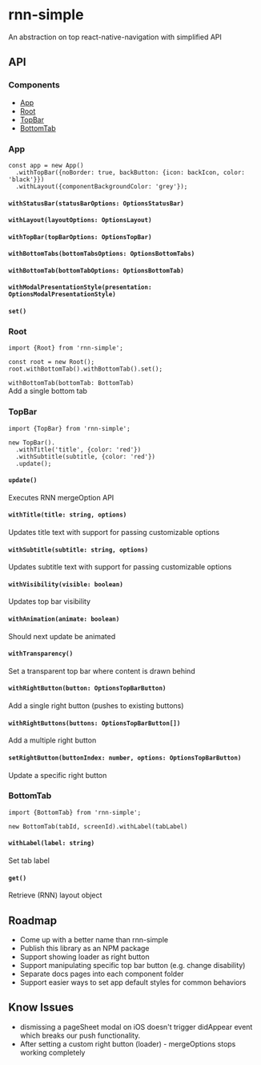 # rnn-simple
An abstraction on top react-native-navigation with simplified API

## API

### Components
- [App](#app)
- [Root](#root)
- [TopBar](#topbar)
- [BottomTab](#bottomtab)


### App
```
const app = new App()
  .withTopBar({noBorder: true, backButton: {icon: backIcon, color: 'black'}})
  .withLayout({componentBackgroundColor: 'grey'});
```
#### `withStatusBar(statusBarOptions: OptionsStatusBar)`
#### `withLayout(layoutOptions: OptionsLayout)`
#### `withTopBar(topBarOptions: OptionsTopBar)`
#### `withBottomTabs(bottomTabsOptions: OptionsBottomTabs)`
#### `withBottomTab(bottomTabOptions: OptionsBottomTab)`
#### `withModalPresentationStyle(presentation: OptionsModalPresentationStyle)`
#### `set()`

### Root
```
import {Root} from 'rnn-simple';

const root = new Root();
root.withBottomTab().withBottomTab().set();
```

`withBottomTab(bottomTab: BottomTab)`  
Add a single bottom tab


### TopBar
```
import {TopBar} from 'rnn-simple';

new TopBar().
  .withTitle('title', {color: 'red'})
  .withSubtitle(subtitle, {color: 'red'})
  .update();
```

#### `update()`  
Executes RNN mergeOption API

#### `withTitle(title: string, options)`  
Updates title text with support for passing customizable options

#### `withSubtitle(subtitle: string, options)`  
Updates subtitle text with support for passing customizable options

#### `withVisibility(visible: boolean)`  
Updates top bar visibility

#### `withAnimation(animate: boolean)`  
Should next update be animated

#### `withTransparency()`  
Set a transparent top bar where content is drawn behind

#### `withRightButton(button: OptionsTopBarButton)`  
Add a single right button (pushes to existing buttons)

#### `withRightButtons(buttons: OptionsTopBarButton[])`  
Add a multiple right button

#### `setRightButton(buttonIndex: number, options: OptionsTopBarButton)`  
Update a specific right button

### BottomTab
```
import {BottomTab} from 'rnn-simple';

new BottomTab(tabId, screenId).withLabel(tabLabel)
```
#### `withLabel(label: string)`  
Set tab label

#### `get()`  
Retrieve (RNN) layout object 


## Roadmap
- Come up with a better name than rnn-simple
- Publish this library as an NPM package
- Support showing loader as right button
- Support manipulating specific top bar button (e.g. change disability)
- Separate docs pages into each component folder
- Support easier ways to set app default styles for common behaviors

## Know Issues
- dismissing a pageSheet modal on iOS doesn't trigger didAppear event which breaks our push functionality. 
- After setting a custom right button (loader) - mergeOptions stops working completely
